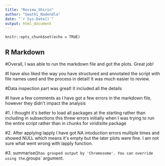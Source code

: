 ```yaml
---
title: "Review_Shirin"
author: "Swathi_Nadendla"
date: "`r Sys.Date()`"
output: html_document
---
```


```{r setup, include=FALSE}
knitr::opts_chunk$set(echo = TRUE)
```

## R Markdown

#Overall, I was able to run the markdown file and got the plots. Great job!

#I have also liked the way you have structured and annotated the script with file names used and the process in detail! It was much easier to review.

#Data inspection part was great! It included all the details 

#I have a few comments as I have got a few errors in the markdown file, however they didn't impact the analysis 

#1. I thought it's better to load all packages at the starting rather than including in subsections this threw errors initially when I was trying to run the entire script rather than in chunks for viridislite package

#2. After applying lapply I have got NA intoduction errors multiple times and showed NULL which means it's empty but the later plots were fine. I am not sure what went wrong with lapply function.

#3. summarise()` has grouped output by 'Chromosome'. You can override using the `.groups` argument.